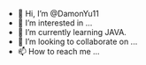 - 👋 Hi, I’m @DamonYu11
- 👀 I’m interested in ...
- 🌱 I’m currently learning JAVA.
- 💞️ I’m looking to collaborate on ...
- 📫 How to reach me ...

<!---
DamonYu11/DamonYu11 is a ✨ special ✨ repository because its `README.md` (this file) appears on your GitHub profile.
You can click the Preview link to take a look at your changes.
--->
